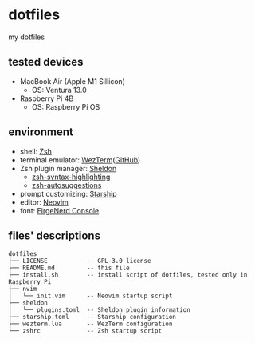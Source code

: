 # dotfiles

my dotfiles

## tested devices

- MacBook Air (Apple M1 Sillicon)
    - OS: Ventura 13.0
- Raspberry Pi 4B
    - OS: Raspberry Pi OS

## environment

- shell: [Zsh](https://www.zsh.org)
- terminal emulator: [WezTerm](https://wezfurlong.org/wezterm/)([GitHub](https://github.com/wez/wezterm))
- Zsh plugin manager: [Sheldon](https://github.com/rossmacarthur/sheldon)
    - [zsh-syntax-highlighting](https://github.com/zsh-users/zsh-syntax-highlighting)
    - [zsh-autosuggestions](https://github.com/zsh-users/zsh-autosuggestions)
- prompt customizing: [Starship](https://starship.rs/ja-jp/)
- editor: [Neovim](https://neovim.io/)
- font: [FirgeNerd Console](https://github.com/yuru7/Firge)

## files' descriptions

```
dotfiles
├── LICENSE           -- GPL-3.0 license
├── README.md         -- this file
├── install.sh        -- install script of dotfiles, tested only in Raspberry Pi
├── nvim
│   └── init.vim      -- Neovim startup script
├── sheldon
│   └── plugins.toml  -- Sheldon plugin information
├── starship.toml     -- Starship configuration
├── wezterm.lua       -- WezTerm configuration
└── zshrc             -- Zsh startup script
```
